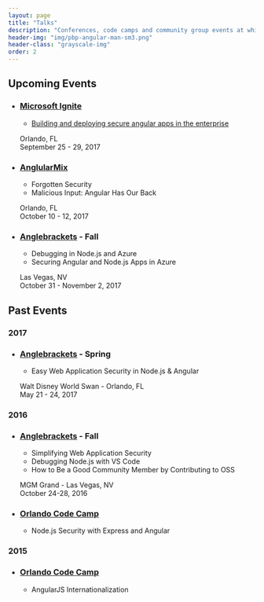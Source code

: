 ```yaml
---
layout: page
title: "Talks"
description: "Conferences, code camps and community group events at which I've talked and presented something."
header-img: "img/pbp-angular-man-sm3.png"
header-class: "grayscale-img"
order: 2
---
```


## Upcoming Events
- ### [Microsoft Ignite](https://www.microsoft.com/en-us/ignite)
    - [Building and deploying secure angular apps in the enterprise](https://myignite.microsoft.com/sessions/55304)
    <p>Orlando, FL<br>September 25 - 29, 2017</p>
- ### [AnglularMix](https://www.angularmix.com/#!/speakers/Brian%20Clark)
    - Forgotten Security
    - Malicious Input: Angular Has Our Back
    <p>Orlando, FL<br>
    October 10 - 12, 2017</p>
- ### [Anglebrackets](https://anglebrackets.org/#!/speakers/Brian%20Clark) - Fall
    - Debugging in Node.js and Azure
    - Securing Angular and Node.js Apps in Azure
    <p>Las Vegas, NV<br>
    October 31 - November 2, 2017</p>

## Past Events
### 2017
- ### [Anglebrackets](https://anglebrackets.org/) - Spring
    - Easy Web Application Security in Node.js & Angular
    <p>Walt Disney World Swan - Orlando, FL<br>
    May 21 - 24, 2017</p>

### 2016

- ### [Anglebrackets](https://anglebrackets.org/) - Fall
    - Simplifying Web Application Security
    - Debugging Node.js with VS Code
    - How to Be a Good Community Member by Contributing to OSS
    <p>MGM Grand - Las Vegas, NV<br>
    October 24-28, 2016</p>

- ### [Orlando Code Camp](http://orlandocodecamp.com/)
    - Node.js Security with Express and Angular

### 2015

- ### [Orlando Code Camp](http://orlandocodecamp.com/)
    - AngularJS Internationalization
